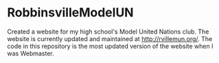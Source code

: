 # RobbinsvilleModelUN
Created a website for my high school's Model United Nations club. The website is currently updated and maintained at http://rvillemun.org/. The code in this repository is the most updated version of the website when I was Webmaster.
